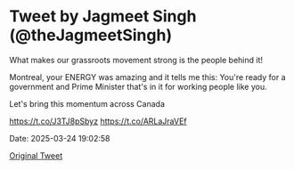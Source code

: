 # Tweet by Jagmeet Singh (@theJagmeetSingh)

What makes our grassroots movement strong is the people behind it!

Montreal, your ENERGY was amazing and it tells me this: You're ready for a government and Prime Minister that's in it for working people like you.

Let's bring this momentum across Canada

https://t.co/J3TJ8pSbyz https://t.co/ARLaJraVEf

Date: 2025-03-24 19:02:58

[Original Tweet](https://x.com/theJagmeetSingh/status/1904247588372541911)
